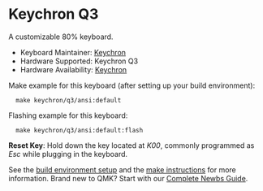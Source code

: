 # Keychron Q3

A customizable 80% keyboard.

* Keyboard Maintainer: [Keychron](https://github.com/keychron)
* Hardware Supported: Keychron Q3
* Hardware Availability: [Keychron](https://www.keychron.com)

Make example for this keyboard (after setting up your build environment):

```
  make keychron/q3/ansi:default
```

Flashing example for this keyboard:

```
  make keychron/q3/ansi:default:flash
```

**Reset Key**: Hold down the key located at *K00*, commonly programmed as *Esc* while plugging in the keyboard.

See the [build environment setup](https://docs.qmk.fm/#/getting_started_build_tools) and the [make instructions](https://docs.qmk.fm/#/getting_started_make_guide) for more information. Brand new to QMK? Start with our [Complete Newbs Guide](https://docs.qmk.fm/#/newbs).
